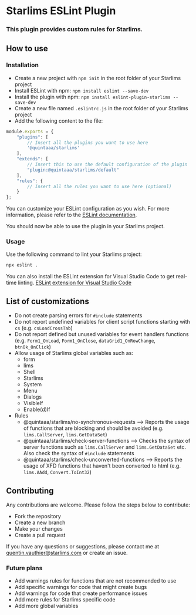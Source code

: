 # Starlims ESLint Plugin
### This plugin provides custom rules for Starlims.

## How to use
### Installation
- Create a new project with `npm init` in the root folder of your Starlims project
- Install ESLint with npm: `npm install eslint --save-dev`
- Install the plugin with npm: `npm install eslint-plugin-starlims --save-dev`
- Create a new file named `.eslintrc.js` in the root folder of your Starlims project
- Add the following content to the file:
```js
module.exports = {
    "plugins": [
        // Insert all the plugins you want to use here
        '@quintaaa/starlims'
    ],
    "extends": [
        // Insert this to use the default configuration of the plugin
        "plugin:@quintaaa/starlims/default"
    ],
    "rules": {
        // Insert all the rules you want to use here (optional)
    }
};
```
You can customize your ESLint configuration as you wish. For more information, please refer to the [ESLint documentation](https://eslint.org/docs/user-guide/configuring).

You should now be able to use the plugin in your Starlims project.

### Usage   
Use the following command to lint your Starlims project:
```bash
npx eslint .
```
You can also install the ESLint extension for Visual Studio Code to get real-time linting. [ESLint extension for Visual Studio Code](https://marketplace.visualstudio.com/items?itemName=dbaeumer.vscode-eslint)

## List of customizations
- Do not create parsing errors for `#include` statements
- Do not report undefined variables for client script functions starting with `cs` (e.g. `csLoadCrossTab`)
- Do not report defined but unused variables for event handlers functions (e.g. `Form1_OnLoad`, `Form1_OnClose`, `dataGrid1_OnRowChange`, `btnOk_OnClick`)
- Allow usage of Starlims global variables such as:
    - form
    - lims
    - Shell
    - Starlims
    - System
    - Menu
    - Dialogs
    - VisibleIf
    - Enable(d)If
- Rules
    - @quintaaa/starlims/no-synchronous-requests --> Reports the usage of functions that are blocking and should be avoided (e.g. `lims.CallServer`, `lims.GetDataSet`)
    - @quintaaa/starlims/check-server-functions --> Checks the syntax of server functions such as `lims.CallServer` and `lims.GetDataSet` etc. Also check the syntax of `#include` statements
    - @quintaaa/starlims/check-unconverted-functions --> Reports the usage of XFD functions that haven't been converted to html (e.g. `lims.AAdd`, `Convert.ToInt32`)

## Contributing
Any contributions are welcome. Please follow the steps below to contribute:
- Fork the repository
- Create a new branch
- Make your changes
- Create a pull request

If you have any questions or suggestions, please contact me at quentin.vauthier@starlims.com or create an issue.

### Future plans
- Add warnings rules for functions that are not recommended to use
- Add specific warnings for code that might create bugs
- Add warnings for code that create performance issues
- Add more rules for Starlims specific code
- Add more global variables